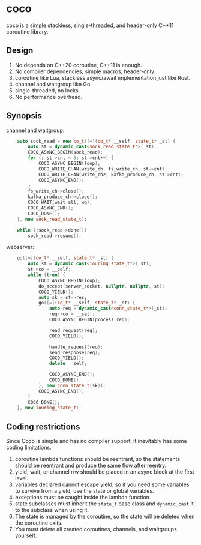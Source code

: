 # coco

coco is a simple stackless, single-threaded, and header-only C++11 coroutine library.

## Design

1. No depends on C++20 coroutine, C++11 is enough.
2. No compiler dependencies, simple macros, header-only.
3. coroutine like Lua, stackless async/await implementation just like Rust.
4. channel and waitgroup like Go.
5. single-threaded, no locks.
6. No performance overhead.

## Synopsis

channel and waitgroup:

```cpp
    auto sock_read = new co_t([=](co_t* __self, state_t* _st) {
        auto st = dynamic_cast<sock_read_state_t*>(_st);
        COCO_ASYNC_BEGIN(sock_read);
        for (; st->cnt < 3; st->cnt++) {
            COCO_ASYNC_BEGIN(loop);
            COCO_WRITE_CHAN(write_ch, fs_write_ch, st->cnt);
            COCO_WRITE_CHAN(write_ch2, kafka_produce_ch, st->cnt);
            COCO_ASYNC_END();
        }
        fs_write_ch->close();
        kafka_produce_ch->close();
        COCO_WAIT(wait_all, wg);
        COCO_ASYNC_END();
        COCO_DONE();
    }, new sock_read_state_t);

    while (!sock_read->done())
        sock_read->resume();

```

webserver:

```cpp
    go([=](co_t* __self, state_t* _st) {
        auto st = dynamic_cast<iouring_state_t*>(_st);
        st->co = __self;
        while (true) {
            COCO_ASYNC_BEGIN(loop);
            do_accept(server_socket, nullptr, nullptr, st);
            COCO_YIELD();
            auto sk = st->res;
            go([=](co_t* __self, state_t* _st) {
                auto req = dynamic_cast<conn_state_t*>(_st);
                req->co = __self;
                COCO_ASYNC_BEGIN(process_req);

                read_request(req);
                COCO_YIELD();

                handle_request(req);
                send_response(req);
                COCO_YIELD();
                delete __self;

                COCO_ASYNC_END();
                COCO_DONE();
            }, new conn_state_t(sk));
            COCO_ASYNC_END();
        }
        COCO_DONE();
    }, new iouring_state_t);

```

## Coding restrictions

Since Coco is simple and has no compiler support, it inevitably has some coding limitations.

1. coroutine lambda functions should be reentrant, so the statements should be reentrant and produce the same flow after reentry.
2. yield, wait, or channel r/w should be placed in an async block at the first level.
3. variables declared cannot escape yield, so if you need some variables to survive from a yield, use the state or global variables.
4. exceptions must be caught inside the lambda function.
5. state subclasses must inherit the `state_t` base class and `dynamic_cast` it to the subclass when using it.
6. The state is managed by the coroutine, so the state will be deleted when the coroutine exits.
7. You must delete all created coroutines, channels, and waitgroups yourself.
